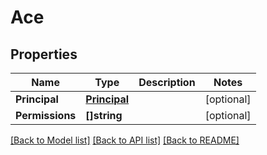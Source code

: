 # Ace

## Properties

Name | Type | Description | Notes
------------ | ------------- | ------------- | -------------
**Principal** | [**Principal**](Principal.md) |  | [optional] 
**Permissions** | **[]string** |  | [optional] 

[[Back to Model list]](../README.md#documentation-for-models) [[Back to API list]](../README.md#documentation-for-api-endpoints) [[Back to README]](../README.md)


